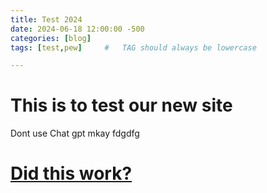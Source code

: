 ```yaml
---
title: Test 2024
date: 2024-06-18 12:00:00 -500
categories: [blog]
tags: [test,pew]     #   TAG should always be lowercase

---
```


# This is to test our new site

Dont use Chat gpt mkay fdgdfg

# <ins>Did this work?</ins>
